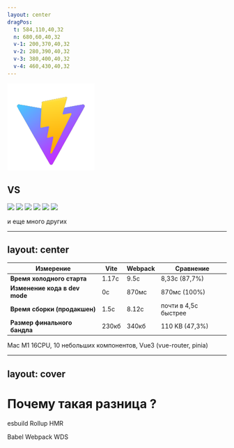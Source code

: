 ```yaml
---
layout: center
dragPos: 
  t: 584,110,40,32
  n: 680,60,40,32
  v-1: 200,370,40,32
  v-2: 280,390,40,32
  v-3: 380,400,40,32
  v-4: 460,430,40,32
---
```


<div flex="~ items-center">
  <img src="../shared/vite.png" h-38 />
  <h2 ml-18 mr-26>VS</h2>
  <img src="/base/webpack.webp" :class="[$clicks >= 1 ? 'translate-y-20' : '']" h-32 />
  <img v-drag="'t'" v-click="1" v-mark.red.linethrough="{at: 3, strokeWidth: 3, iterations: 4, roughness: 1.6, maxRandomnessOffset: 10, seed: 8 }" src="/base/turbopack.svg" class="!h-24 !w-fit" />

  <img v-drag="'n'" v-click="2" src="/base/next.png" class="!h-18 !w-18" />
  <img v-drag="'v-1'" v-click="2" src="/base/vue.webp" class="!h-18 !w-17" />
  <img v-drag="'v-2'" v-click="2" src="/base/react.png" class="!h-17 !w-18" />
  <img v-drag="'v-3'" v-click="2" src="/base/svelte.png" class="!h-18 !w-14" />
  <p v-drag="'v-4'" v-click="2" text-sm whitespace-nowrap>и еще много других</p>
</div>


---
layout: center
---


| **Измерение**                 | **Vite**             | **Webpack**           | **Сравнение**           |
|------------------------------ |----------------------|-----------------------|-------------------------|
| **Время холодного старта**    |     1.17c            |   9.5c                |     8,33с (87,7%)       |
| **Изменение кода в dev mode** |     0с               |    870мс              |     870мс (100%)        |
| **Время сборки (продакшен)**  |     1.5с             |    8.12c              |  почти в 4,5с быстрее   |
| **Размер финального бандла**  |        230кб         |     340кб             |     110 KB (47,3%)      |


<span text-sm>Mac M1 16CPU, 10 небольших компонентов, Vue3 (vue-router, pinia)</span>

---
layout: cover
---

<div transition transition-500 flex="~ items-center justify-center"
  :class="$clicks > 0 && 'translate-y--50 scale-60 op80'">
  <h1 class="!text-5xl !mb-12">Почему такая разница ?</h1>
</div>

<div transition transition-500 text-xl font-semibold mt--10>
  <AlertCard v-click color="green" absolute top-58 left-30>esbuild</AlertCard>
  <AlertCard v-click color="green" absolute top-78 left-40>Rollup</AlertCard>
  <AlertCard v-click color="green" absolute top-98 left-20>HMR</AlertCard>

  <AlertCard v-click color="red" absolute top-58 right-30>Babel</AlertCard>
  <AlertCard v-click color="red" absolute top-78 right-40>Webpack</AlertCard>
  <AlertCard v-click color="red" absolute top-98 right-20>WDS</AlertCard>
</div>